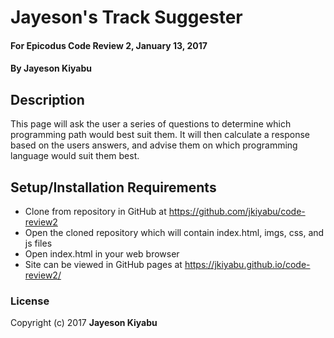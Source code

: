 # Jayeson's Track Suggester

#### For Epicodus Code Review 2, January 13, 2017

#### By **Jayeson Kiyabu**

## Description

This page will ask the user a series of questions to determine which programming path would best suit them.  It will then calculate a response based on the users answers, and advise them on which programming language would suit them best.

## Setup/Installation Requirements

* Clone from repository in GitHub at  https://github.com/jkiyabu/code-review2
* Open the cloned repository which will contain index.html, imgs, css, and js files
* Open index.html in your web browser
* Site can be viewed in GitHub pages at https://jkiyabu.github.io/code-review2/

### License

Copyright (c) 2017 **Jayeson Kiyabu**
